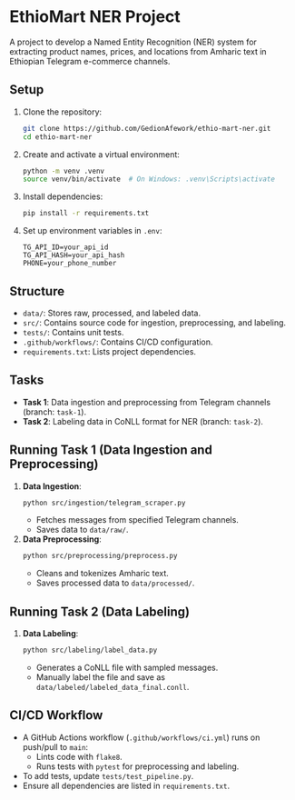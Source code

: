 # EthioMart NER Project

A project to develop a Named Entity Recognition (NER) system for extracting product names, prices, and locations from Amharic text in Ethiopian Telegram e-commerce channels.

## Setup

1.  Clone the repository:
    ```bash
    git clone https://github.com/GedionAfework/ethio-mart-ner.git
    cd ethio-mart-ner
    ```
2.  Create and activate a virtual environment:
    ```bash
    python -m venv .venv
    source venv/bin/activate  # On Windows: .venv\Scripts\activate
    ```
3.  Install dependencies:
    ```bash
    pip install -r requirements.txt
    ```
4.  Set up environment variables in `.env`:
    ```text
    TG_API_ID=your_api_id
    TG_API_HASH=your_api_hash
    PHONE=your_phone_number
    ```

## Structure

- `data/`: Stores raw, processed, and labeled data.
- `src/`: Contains source code for ingestion, preprocessing, and labeling.
- `tests/`: Contains unit tests.
- `.github/workflows/`: Contains CI/CD configuration.
- `requirements.txt`: Lists project dependencies.

## Tasks

- **Task 1**: Data ingestion and preprocessing from Telegram channels (branch: `task-1`).
- **Task 2**: Labeling data in CoNLL format for NER (branch: `task-2`).

## Running Task 1 (Data Ingestion and Preprocessing)

1.  **Data Ingestion**:
    ```bash
    python src/ingestion/telegram_scraper.py
    ```
    - Fetches messages from specified Telegram channels.
    - Saves data to `data/raw/`.
2.  **Data Preprocessing**:
    ```bash
    python src/preprocessing/preprocess.py
    ```
    - Cleans and tokenizes Amharic text.
    - Saves processed data to `data/processed/`.

## Running Task 2 (Data Labeling)

1.  **Data Labeling**:
    ```bash
    python src/labeling/label_data.py
    ```
    - Generates a CoNLL file with sampled messages.
    - Manually label the file and save as `data/labeled/labeled_data_final.conll`.

## CI/CD Workflow

- A GitHub Actions workflow (`.github/workflows/ci.yml`) runs on push/pull to `main`:
  - Lints code with `flake8`.
  - Runs tests with `pytest` for preprocessing and labeling.
- To add tests, update `tests/test_pipeline.py`.
- Ensure all dependencies are listed in `requirements.txt`.
